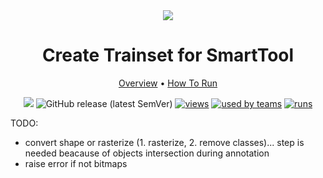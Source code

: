 <div align="center" markdown>

<img src="https://i.imgur.com/8IwtO3h.png"/>

# Create Trainset for SmartTool

<p align="center">

  <a href="#Overview">Overview</a> •
  <a href="#How-To-Run">How To Run</a>
</p>

[![](https://img.shields.io/badge/slack-chat-green.svg?logo=slack)](https://supervise.ly/slack)
![GitHub release (latest SemVer)](https://img.shields.io/github/v/release/supervisely-ecosystem/create-trainset-for-smarttool)
[![views](https://app.supervise.ly/public/api/v3/ecosystem.counters?repo=supervisely-ecosystem/create-trainset-for-smarttool&counter=views&label=views)](https://supervise.ly)
[![used by teams](https://app.supervise.ly/public/api/v3/ecosystem.counters?repo=supervisely-ecosystem/create-trainset-for-smarttool&counter=downloads&label=used%20by%20teams)](https://supervise.ly)
[![runs](https://app.supervise.ly/public/api/v3/ecosystem.counters?repo=supervisely-ecosystem/create-trainset-for-smarttool&counter=runs&label=runs&123)](https://supervise.ly)

</div>


TODO: 
- convert shape or rasterize (1. rasterize, 2. remove classes)... step is needed beacause of 
objects intersection during annotation
- raise error if not bitmaps
